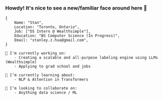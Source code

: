 ### Howdy! It's nice to see a new/familiar face around here 👋


```
{
    Name: "Stan",
    Location: "Toronto, Ontario",
    Job: ["DS Intern @ Wealthsimple"],
    Education: "BS Computer Science (In Progress)",
    Email: "stanley.z.hua@gmail.com",
}
```
```
🔭 I'm currently working on:
    - Creating a scalable and all-purpose labeling engine using LLMs (Wealthsimple)
    - Applying to grad school and jobs
```
```
🌱 I’m currently learning about:
    - NLP & Attention in Transformers
```
```
👯 I’m looking to collaborate on:
    - Anything data science / ML
```

<!--
**stan-hua/stan-hua** is a ✨ _special_ ✨ repository because its `README.md` (this file) appears on your GitHub profile.

Here are some ideas to get you started:

- 🔭 I’m currently working on ...
- 🌱 I’m currently learning ...
- 👯 I’m looking to collaborate on ...
- 🤔 I’m looking for help with ...
- 💬 Ask me about ...
- 📫 How to reach me: ...
- 😄 Pronouns: ...
- ⚡ Fun fact: ...
-->
